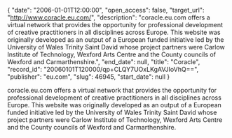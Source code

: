 {
  "date": "2006-01-01T12:00:00", 
  "open_access": false, 
  "target_url": "http://www.coracle.eu.com/", 
  "description": "coracle.eu.com offers a virtual network that provides the opportunity for professional development of creative practitioners in all disciplines across Europe. This website was originally developed as an output of a European funded initiative led by the University of Wales Trinity Saint David whose project partners were Carlow Institute of Technology, Wexford Arts Centre and the County councils of Wexford and Carmarthenshire.", 
  "end_date": null, 
  "title": "Coracle", 
  "record_id": "20060101T120000/qp+CLQY7UOxLKgAVJIoVhQ==", 
  "publisher": "eu.com", 
  "slug": 46945, 
  "start_date": null
}

coracle.eu.com offers a virtual network that provides the opportunity for professional development of creative practitioners in all disciplines across Europe. This website was originally developed as an output of a European funded initiative led by the University of Wales Trinity Saint David whose project partners were Carlow Institute of Technology, Wexford Arts Centre and the County councils of Wexford and Carmarthenshire.